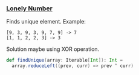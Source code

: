 ### <ins>Lonely Number</ins>

Finds unique element. Example:
```
[9, 3, 9, 3, 9, 7, 9] -> 7
[1, 1, 2, 2, 3] -> 3
```

Solution maybe using XOR operation.
```scala
def findUnique(array: Iterable[Int]): Int = 
  array.reduceLeft((prev, curr) => prev ^ curr)  
```
